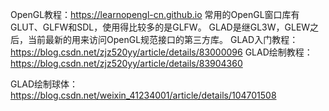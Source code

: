 OpenGL教程：https://learnopengl-cn.github.io
常用的OpenGL窗口库有GLUT、GLFW和SDL，使用得比较多的是GLFW。
GLAD是继GL3W，GLEW之后，当前最新的用来访问OpenGL规范接口的第三方库。
GLAD入门教程：https://blog.csdn.net/zjz520yy/article/details/83000096
GLAD绘制教程：https://blog.csdn.net/zjz520yy/article/details/83904360

GLAD绘制球体：https://blog.csdn.net/weixin_41234001/article/details/104701508
